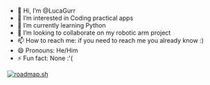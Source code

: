 - 👋 Hi, I’m @LucaGurr
- 👀 I’m interested in Coding practical apps
- 🌱 I’m currently learning Python
- 💞️ I’m looking to collaborate on my robotic arm project
- 📫 How to reach me: if you need to reach me you already know :)
- 😄 Pronouns: He/Him
- ⚡ Fun fact: None :'(

[![roadmap.sh](https://roadmap.sh/card/wide/67e85e7008b58aed6c92b166?variant=dark)](https://roadmap.sh)

<!---
LucaGurr/LucaGurr is a ✨ special ✨ repository because its `README.md` (this file) appears on your GitHub profile.
You can click the Preview link to take a look at your changes.
--->
